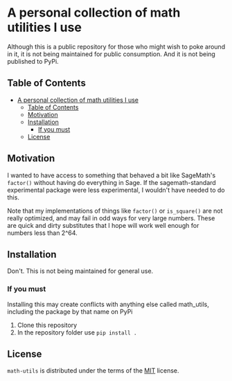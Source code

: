 # A personal collection of math utilities I use

Although this is a public repository for those who might wish to poke around in it,
it is not being maintained for public consumption. And it is not being published to PyPi.

## Table of Contents

- [A personal collection of math utilities I use](#a-personal-collection-of-math-utilities-i-use)
  - [Table of Contents](#table-of-contents)
  - [Motivation](#motivation)
  - [Installation](#installation)
    - [If you must](#if-you-must)
  - [License](#license)

## Motivation

I wanted to have access to something that behaved a bit like SageMath's `factor()` without having do everything in Sage. If the sagemath-standard experimental package were less experimental, I wouldn't have needed to do this.

Note that my implementations of things like `factor()` or `is_square()` are not really optimized, and may fail in odd ways for very large numbers. These are quick and dirty substitutes that I hope will work well enough for numbers less than 2^64.

## Installation

Don't. This is not being maintained for general use.

### If you must

Installing this may create conflicts with anything else called math_utils, including the package by that name on PyPi

1. Clone this repository
2. In the repository folder use `pip install .`

## License

`math-utils` is distributed under the terms of the [MIT](https://spdx.org/licenses/MIT.html) license.
